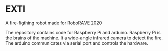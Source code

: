 # EXTI
A fire-figthing robot made for RoboRAVE 2020

The repository contains code for Raspberry Pi and arduino. Raspberry Pi is the brains of the machine. It a wide-angle infrared camera to detect the fire.
The arduino communicates via serial port and controls the hardware.
